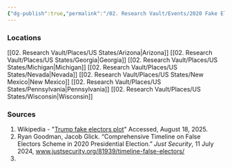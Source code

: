 ```yaml
---
{"dg-publish":true,"permalink":"/02. Research Vault/Events/2020 Fake Electors Plot/","created":"2025-08-19T22:00:27.000-04:00","updated":"2025-08-20T01:47:52.000-04:00"}
---
```


### Locations
[[02. Research Vault/Places/US States/Arizona\|Arizona]]
[[02. Research Vault/Places/US States/Georgia\|Georgia]]
[[02. Research Vault/Places/US States/Michigan\|Michigan]]
[[02. Research Vault/Places/US States/Nevada\|Nevada]]
[[02. Research Vault/Places/US States/New Mexico\|New Mexico]]
[[02. Research Vault/Places/US States/Pennsylvania\|Pennsylvania]]
[[02. Research Vault/Places/US States/Wisconsin\|Wisconsin]]

### Sources
1. Wikipedia - "[Trump fake electors plot](https://en.wikipedia.org/wiki/Trump_fake_electors_plot)" Accessed, August 18, 2025.
2. Ryan Goodman, Jacob Glick. “Comprehensive Timeline on False Electors Scheme in 2020 Presidential Election.” _Just Security_, 11 July 2024, www.justsecurity.org/81939/timeline-false-electors/
3. 
